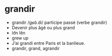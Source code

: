 
# grandir
- grandir	/ɡʁɑ̃.di/	participe passé (verbe grandir)	
- Devenir plus âgé ou plus grand	
- lớn lên	
- grew up	
- J’ai grandi entre Paris et la banlieue.	
- grandir, grand, agrandir